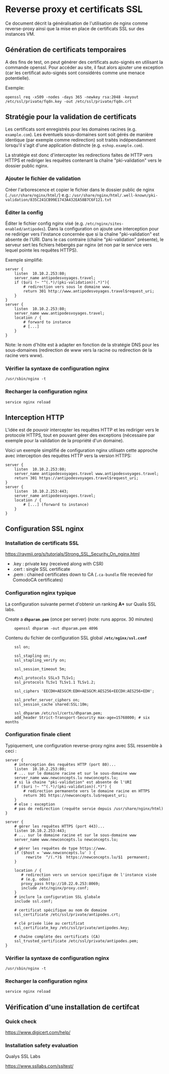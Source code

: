 # Reverse proxy et certificats SSL
Ce document décrit la généralisation de l'utilisation de nginx comme reverse-proxy ainsi que la mise en place de certificats SSL sur des instances VM.


## Génération de certificats temporaires
A des fins de test, on peut générer des certificats auto-signés en utilisant la commande openssl. Pour accéder au site, il faut alors ajouter une exception (car les certificat auto-signés sont considérés comme une menace potentielle).

Exemple:
```
openssl req -x509 -nodes -days 365 -newkey rsa:2048 -keyout /etc/ssl/private/fqdn.key -out /etc/ssl/private/fqdn.crt
```


## Stratégie pour la validation de certificats
Les certificats sont enregistrés pour les domaines racines (e.g. `example.com`).
Les éventuels sous-domaines sont soit gérés de manière identique (par exemple comme redirection) soit traités indépendamment lorsqu'il s'agit d'une application distincte (e.g. `eshop.example.com`).

La stratégie est donc d'intercepter les redirections faites de HTTP vers HTTPS et rediriger les requêtes contenant la chaîne "pki-validation" vers le dossier public nginx.


### Ajouter le fichier de validation
Créer l'arborescence et copier le fichier dans le dossier public de nginx (`./usr/share/nginx/html/`)
e.g.: `/usr/share/nginx/html/.well-known/pki-validation/835C241CB99E1743A432EA58B7C6F121.txt`


### Éditer la  config
Éditer le fichier config nginx visé (e.g. `/etc/nginx/sites-enabled/antipodes`).
Dans la configuration on ajoute une interception pour ne rediriger vers l'instance concernée que si la chaîne "pki-validation" est absente de l'URI. Dans le cas contraire (chaïne "pki-validation" présente), le serveur sert les fichiers hébergés par nginx (et non par le service vers lequel pointe les requêtes HTTPS).

Exemple simplifié:
```
server {
    listen  10.10.2.253:80;
    server_name antipodesvoyages.travel;
    if ($uri !~ "^(.*)/(pki-validation)(.*)"){
        # redirection vers sous le domaine www.
        return 301 http://www.antipodesvoyages.travel$request_uri;
    }
}
server {
    listen  10.10.2.253:80;
    server_name www.antipodesvoyages.travel;
    location / {
        # forward to instance
		# [...]
    }   
}
```
Note: le nom d'hôte est à adapter en fonction de la stratégie DNS pour les sous-domaines (redirection de www vers la racine ou redirection de la racine vers www).

### Vérifier la syntaxe de configuration nginx
```
/usr/sbin/nginx -t
```

### Recharger la configuration nginx
```
service nginx reload
```

## Interception HTTP 

L'idée est de pouvoir intercepter les requêtes HTTP et les rediriger vers le protocole HTTPS, tout en pouvant gérer des exceptions (nécessaire par exemple pour la validation de la propriété d'un domaine).  


Voici un exemple simplifié de configuration nginx utilisatn cette approche avec interception des requêtes HTTP vers la version HTTPS:

```
server {
    listen  10.10.2.253:80;
    server_name antipodesvoyages.travel www.antipodesvoyages.travel;
    return 301 https://antipodesvoyages.travel$request_uri;
}
server {
    listen  10.10.2.253:443;
    server_name antipodesvoyages.travel;
    location / {
        # [...] (forward to instance)
    }   
}
```

## Configuration SSL nginx

### Installation de certificats SSL
https://raymii.org/s/tutorials/Strong_SSL_Security_On_nginx.html

* <username>.key : private key (received along with CSR)
* <username>.cert : single SSL certificate 
* <username>.pem : chained certificates down to CA (`.ca-bundle` file recevied for ComodoCA certificates)

### Configuration nginx typique 

La configuration suivante permet d'obtenir un ranking **A+** sur Qualis SSL labs.

Create a **`dhparam.pem`** (once per server) (note: runs approx. 30 minutes)

```
    openssl dhparam -out dhparam.pem 4096
```

Contenu du fichier de configuration SSL global  **`/etc/nginx/ssl.conf`**
``` 
    ssl on;

    ssl_stapling on;
    ssl_stapling_verify on;

    ssl_session_timeout 5m;

    #ssl_protocols SSLv3 TLSv1;
    ssl_protocols TLSv1 TLSv1.1 TLSv1.2;

    ssl_ciphers 'EECDH+AESGCM:EDH+AESGCM:AES256+EECDH:AES256+EDH';

    ssl_prefer_server_ciphers on;
    ssl_session_cache shared:SSL:10m;

    ssl_dhparam /etc/ssl/certs/dhparam.pem;
    add_header Strict-Transport-Security max-age=15768000; # six months
```

### Configuration finale client 

Typiquement, une configuration reverse-proxy nginx avec SSL ressemble à ceci : 

```
server {
    # interception des requêtes HTTP (port 80)...
    listen  10.10.2.253:80;
    # ... sur le domaine racine et sur le sous-domaine www
    server_name www.newconcepts.lu newconcepts.lu;
    # si la chaine "pki-validation" est absente de l'URI
    if ($uri !~ "^(.*)/(pki-validation)(.*)") {
        # redirection permanente vers le domaine racine en HTTPS
        return 301 https://newconcepts.lu$request_uri;
    }
    # else : exception 
    # pas de redirection (requête servie depuis /usr/share/nginx/html)
}

server {
	# gérer les requêtes HTTPS (port 443)...
    listen 10.10.2.253:443;
    # ... sur le domaine racine et sur le sous-domaine www
    server_name www.newconcepts.lu newconcepts.lu;

	# gérer les requêtes de type https://www.
    if ($host = 'www.newconcepts.lu' ) {
         rewrite  ^/(.*)$  https://newconcepts.lu/$1  permanent;
    }

    location / {
       # redirection vers un service specifique de l'instance visée
       # (e.g. odoo)
       proxy_pass http://10.22.0.253:8069;
       include /etc/nginx/proxy.conf;
    }
    # inclure la configuration SSL globale 
    include ssl.conf;
    
    # certificat spécifique au nom de domaine
    ssl_certificate /etc/ssl/private/antipodes.crt;
    
    # clé privée liée au certificat
    ssl_certificate_key /etc/ssl/private/antipodes.key;
    
    # chaîne complète des certificats (CA)
    ssl_trusted_certificate /etc/ssl/private/antipodes.pem;
}
```

### Vérifier la syntaxe de configuration nginx
```
/usr/sbin/nginx -t
```

### Recharger la configuration nginx
```
service nginx reload
```

## Vérification d'une installation de certifcat

### Quick check
https://www.digicert.com/help/

### Installation safety evaluation

Qualys SSL Labs

https://www.ssllabs.com/ssltest/


